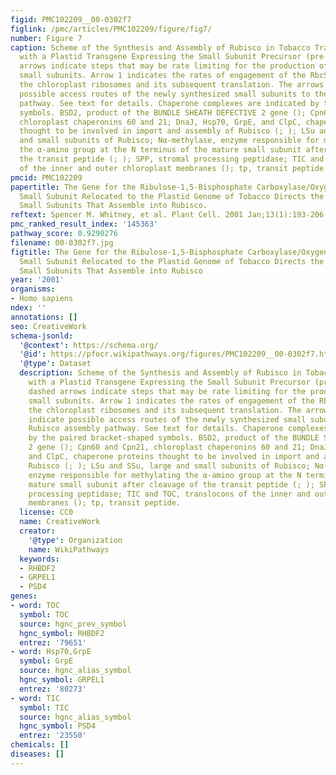 ```yaml
---
figid: PMC102209__00-0302f7
figlink: /pmc/articles/PMC102209/figure/fig7/
number: Figure 7
caption: Scheme of the Synthesis and Assembly of Rubisco in Tobacco Transformants
  with a Plastid Transgene Expressing the Small Subunit Precursor (pre-SSu).The dashed
  arrows indicate steps that may be rate limiting for the production of chloroplast-synthesized
  small subunits. Arrow 1 indicates the rates of engagement of the RbcS mRNA with
  the chloroplast ribosomes and its subsequent translation. The arrows labeled 2 indicate
  possible access routes of the newly synthesized small subunits to the Rubisco assembly
  pathway. See text for details. Chaperone complexes are indicated by the paired bracket-shaped
  symbols. BSD2, product of the BUNDLE SHEATH DEFECTIVE 2 gene (); Cpn60 and Cpn21,
  chloroplast chaperonins 60 and 21; DnaJ, Hsp70, GrpE, and ClpC, chaperone proteins
  thought to be involved in import and assembly of Rubisco (; ); LSu and SSu, large
  and small subunits of Rubisco; Nα-methylase, enzyme responsible for methylating
  the α-amino group at the N terminus of the mature small subunit after cleavage of
  the transit peptide (; ); SPP, stromal processing peptidase; TIC and TOC, translocons
  of the inner and outer chloroplast membranes (); tp, transit peptide.
pmcid: PMC102209
papertitle: The Gene for the Ribulose-1,5-Bisphosphate Carboxylase/Oxygenase (Rubisco)
  Small Subunit Relocated to the Plastid Genome of Tobacco Directs the Synthesis of
  Small Subunits That Assemble into Rubisco.
reftext: Spencer M. Whitney, et al. Plant Cell. 2001 Jan;13(1):193-206.
pmc_ranked_result_index: '145363'
pathway_score: 0.9290276
filename: 00-0302f7.jpg
figtitle: The Gene for the Ribulose-1,5-Bisphosphate Carboxylase/Oxygenase (Rubisco)
  Small Subunit Relocated to the Plastid Genome of Tobacco Directs the Synthesis of
  Small Subunits That Assemble into Rubisco
year: '2001'
organisms:
- Homo sapiens
ndex: ''
annotations: []
seo: CreativeWork
schema-jsonld:
  '@context': https://schema.org/
  '@id': https://pfocr.wikipathways.org/figures/PMC102209__00-0302f7.html
  '@type': Dataset
  description: Scheme of the Synthesis and Assembly of Rubisco in Tobacco Transformants
    with a Plastid Transgene Expressing the Small Subunit Precursor (pre-SSu).The
    dashed arrows indicate steps that may be rate limiting for the production of chloroplast-synthesized
    small subunits. Arrow 1 indicates the rates of engagement of the RbcS mRNA with
    the chloroplast ribosomes and its subsequent translation. The arrows labeled 2
    indicate possible access routes of the newly synthesized small subunits to the
    Rubisco assembly pathway. See text for details. Chaperone complexes are indicated
    by the paired bracket-shaped symbols. BSD2, product of the BUNDLE SHEATH DEFECTIVE
    2 gene (); Cpn60 and Cpn21, chloroplast chaperonins 60 and 21; DnaJ, Hsp70, GrpE,
    and ClpC, chaperone proteins thought to be involved in import and assembly of
    Rubisco (; ); LSu and SSu, large and small subunits of Rubisco; Nα-methylase,
    enzyme responsible for methylating the α-amino group at the N terminus of the
    mature small subunit after cleavage of the transit peptide (; ); SPP, stromal
    processing peptidase; TIC and TOC, translocons of the inner and outer chloroplast
    membranes (); tp, transit peptide.
  license: CC0
  name: CreativeWork
  creator:
    '@type': Organization
    name: WikiPathways
  keywords:
  - RHBDF2
  - GRPEL1
  - PSD4
genes:
- word: TOC
  symbol: TOC
  source: hgnc_prev_symbol
  hgnc_symbol: RHBDF2
  entrez: '79651'
- word: Hsp70,GrpE
  symbol: GrpE
  source: hgnc_alias_symbol
  hgnc_symbol: GRPEL1
  entrez: '80273'
- word: TIC
  symbol: TIC
  source: hgnc_alias_symbol
  hgnc_symbol: PSD4
  entrez: '23550'
chemicals: []
diseases: []
---
```

